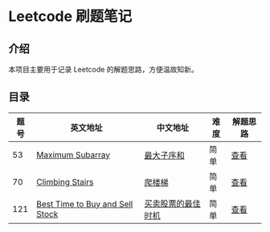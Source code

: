 # Leetcode 刷题笔记

## 介绍

本项目主要用于记录 Leetcode 的解题思路，方便温故知新。

## 目录

| 题号 | 英文地址                                                     | 中文地址                                                     | 难度 | 解题思路                                                  |
| ---- | ------------------------------------------------------------ | ------------------------------------------------------------ | ---- | --------------------------------------------------------- |
| 53   | [Maximum Subarray](https://leetcode.com/problems/maximum-subarray/) | [最大子序和](https://leetcode-cn.com/problems/maximum-subarray/) | 简单 | [查看](./problems/53.maximum-subarray.md)                 |
| 70   | [Climbing Stairs](https://leetcode.com/problems/climbing-stairs/) | [爬楼梯](https://leetcode-cn.com/problems/climbing-stairs/)  | 简单 | [查看](./problems/70.climbing-stairs.md)                  |
| 121  | [Best Time to Buy and Sell Stock](https://leetcode.com/problems/best-time-to-buy-and-sell-stock/) | [买卖股票的最佳时机](https://leetcode-cn.com/problems/best-time-to-buy-and-sell-stock/) | 简单 | [查看](./problems/121.best-time-to-buy-and-sell-stock.md) |

